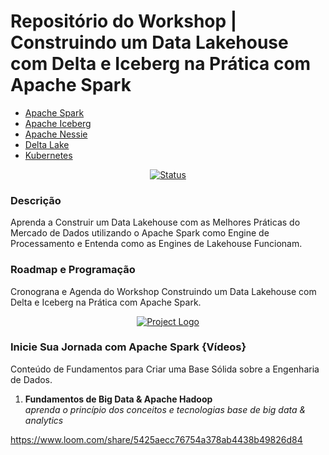 # Repositório do Workshop | Construindo um Data Lakehouse com Delta e Iceberg na Prática com Apache Spark

- [Apache Spark](https://spark.apache.org/)
- [Apache Iceberg](https://iceberg.apache.org/)
- [Apache Nessie](https://projectnessie.org/)
- [Delta Lake](https://delta.io/)
- [Kubernetes](https://kubernetes.io/)

<div align="center">

[![Status](https://img.shields.io/badge/status-active-success.svg)]()

</div>

### Descrição
Aprenda a Construir um Data Lakehouse com as Melhores Práticas
do Mercado de Dados utilizando o Apache Spark como Engine
de Processamento e Entenda como as Engines de Lakehouse Funcionam.

### Roadmap e Programação
Cronograna e Agenda do Workshop Construindo um Data Lakehouse com 
Delta e Iceberg na Prática com Apache Spark.

<p align="center">
  <a href="" rel="noopener">
    <img src="https://github.com/owshq-academy/ws-spark-lakehouse-na-pratica/blob/32d3324e302a6977f70fc1ba90b86634e8cfd524/images/roadmap.excalidraw.png" alt="Project Logo">
 </a>
</p>

### Inicie Sua Jornada com Apache Spark {Vídeos}
Conteúdo de Fundamentos para Criar uma Base Sólida sobre a Engenharia de Dados.

1) **Fundamentos de Big Data & Apache Hadoop**  
*aprenda o princípio dos conceitos e tecnologias base de big data & analytics*  

https://www.loom.com/share/5425aecc76754a378ab4438b49826d84